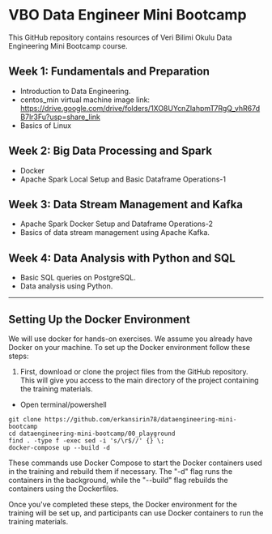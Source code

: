 # VBO Data Engineer Mini Bootcamp

This GitHub repository contains resources of Veri Bilimi Okulu Data Engineering Mini Bootcamp course.

## Week 1: Fundamentals and Preparation
- Introduction to Data Engineering.
- centos_min virtual machine image link: https://drive.google.com/drive/folders/1XO8UYcnZlahpmT7RgQ_vhR67dB7lr3Fu?usp=share_link
- Basics of Linux 

## Week 2: Big Data Processing and Spark
- Docker
- Apache Spark Local Setup and Basic Dataframe Operations-1 

## Week 3: Data Stream Management and Kafka
- Apache Spark Docker Setup and Dataframe Operations-2
- Basics of data stream management using Apache Kafka.

## Week 4: Data Analysis with Python and SQL
- Basic SQL queries on PostgreSQL.
- Data analysis using Python.


---

## Setting Up the Docker Environment

We will use docker for hands-on exercises. We assume you already have Docker on your machine. To set up the Docker environment follow these steps:

1. First, download or clone the project files from the GitHub repository. This will give you access to the main directory of the project containing the training materials.
- Open terminal/powershell
```commandline
git clone https://github.com/erkansirin78/dataengineering-mini-bootcamp
cd dataengineering-mini-bootcamp/00_playground
find . -type f -exec sed -i 's/\r$//' {} \;
docker-compose up --build -d 
```

These commands use Docker Compose to start the Docker containers used in the training and rebuild them if necessary. The "-d" flag runs the containers in the background, while the "--build" flag rebuilds the containers using the Dockerfiles.

Once you've completed these steps, the Docker environment for the training will be set up, and participants can use Docker containers to run the training materials.
